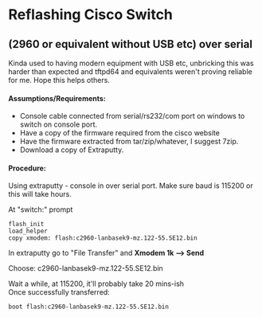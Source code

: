 # Reflashing Cisco Switch 
## (2960 or equivalent without USB etc) over serial

Kinda used to having modern equipment with USB etc, unbricking
this was harder than expected and tftpd64 and equivalents weren't
proving reliable for me. Hope this helps others.


#### Assumptions/Requirements:

- Console cable connected from serial/rs232/com port on windows to switch on console port. 
- Have a copy of the firmware required from the cisco website
- Have the firmware extracted from tar/zip/whatever, I suggest 7zip.
- Download a copy of Extraputty. 


#### Procedure:

Using extraputty - console in over serial port.
Make sure baud is 115200 or this will take hours.

At "switch:" prompt

    flash_init
    load_helper
    copy xmodem: flash:c2960-lanbasek9-mz.122-55.SE12.bin

In extraputty go to "File Transfer" and **Xmodem 1k  --> Send**  

Choose: c2960-lanbasek9-mz.122-55.SE12.bin

Wait a while, at 115200, it'll probably take 20 mins-ish    
Once successfully transferred:

    boot flash:c2960-lanbasek9-mz.122-55.SE12.bin
